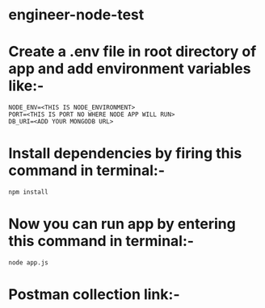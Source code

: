 # engineer-node-test

# Create a .env file in root directory of app and add environment variables like:-

    NODE_ENV=<THIS IS NODE_ENVIRONMENT>
    PORT=<THIS IS PORT NO WHERE NODE APP WILL RUN>
    DB_URI=<ADD YOUR MONGODB URL>

# Install dependencies by firing this command in terminal:-

    npm install

# Now you can run app by entering this command in terminal:-

    node app.js

# Postman collection link:-
